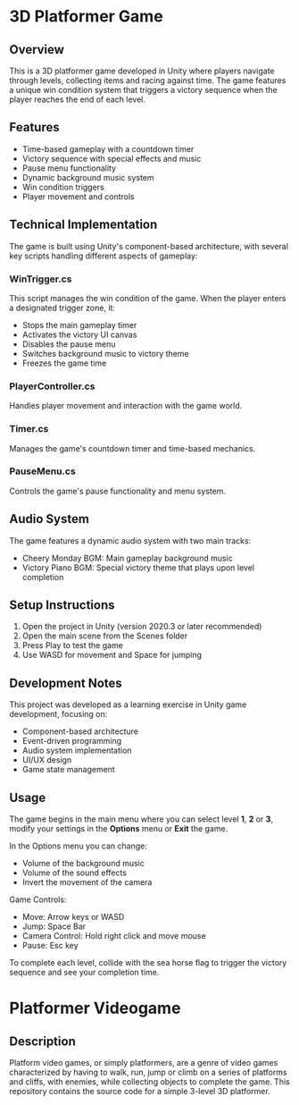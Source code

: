 # 3D Platformer Game

## Overview
This is a 3D platformer game developed in Unity where players navigate through levels, collecting items and racing against time. The game features a unique win condition system that triggers a victory sequence when the player reaches the end of each level.

## Features
- Time-based gameplay with a countdown timer
- Victory sequence with special effects and music
- Pause menu functionality
- Dynamic background music system
- Win condition triggers
- Player movement and controls

## Technical Implementation
The game is built using Unity's component-based architecture, with several key scripts handling different aspects of gameplay:

### WinTrigger.cs
This script manages the win condition of the game. When the player enters a designated trigger zone, it:
- Stops the main gameplay timer
- Activates the victory UI canvas
- Disables the pause menu
- Switches background music to victory theme
- Freezes the game time

### PlayerController.cs
Handles player movement and interaction with the game world.

### Timer.cs
Manages the game's countdown timer and time-based mechanics.

### PauseMenu.cs
Controls the game's pause functionality and menu system.

## Audio System
The game features a dynamic audio system with two main tracks:
- Cheery Monday BGM: Main gameplay background music
- Victory Piano BGM: Special victory theme that plays upon level completion

## Setup Instructions
1. Open the project in Unity (version 2020.3 or later recommended)
2. Open the main scene from the Scenes folder
3. Press Play to test the game
4. Use WASD for movement and Space for jumping

## Development Notes
This project was developed as a learning exercise in Unity game development, focusing on:
- Component-based architecture
- Event-driven programming
- Audio system implementation
- UI/UX design
- Game state management


## Usage
The game begins in the main menu where you can select level **1**, **2** or **3**, modify your settings in the **Options** menu or **Exit** the game.

In the Options menu you can change:
- Volume of the background music
- Volume of the sound effects
- Invert the movement of the camera

Game Controls:
- Move: Arrow keys or WASD
- Jump: Space Bar
- Camera Control: Hold right click and move mouse
- Pause: Esc key

To complete each level, collide with the sea horse flag to trigger the victory sequence and see your completion time.

# Platformer Videogame
## Description

Platform video games, or simply platformers, are a genre of video games characterized by having to walk, run, jump or climb on a series of platforms and cliffs, with enemies, while collecting objects to complete the game. This repository contains the source code for a simple 3-level 3D platformer.  


